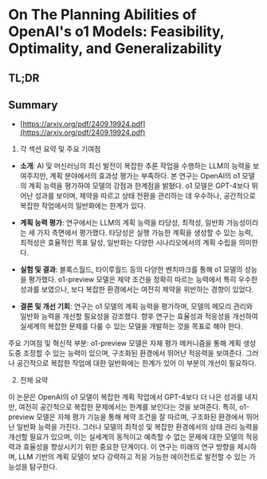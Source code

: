 # On The Planning Abilities of OpenAI's o1 Models: Feasibility, Optimality, and Generalizability
## TL;DR
## Summary
- [https://arxiv.org/pdf/2409.19924.pdf](https://arxiv.org/pdf/2409.19924.pdf)

1. 각 섹션 요약 및 주요 기여점

- **소개**: AI 및 머신러닝의 최신 발전이 복잡한 추론 작업을 수행하는 LLM의 능력을 보여주지만, 계획 분야에서의 효과성 평가는 부족하다. 본 연구는 OpenAI의 o1 모델의 계획 능력을 평가하여 모델의 강점과 한계점을 밝혔다. o1 모델은 GPT-4보다 뛰어난 성과를 보이며, 제약을 따르고 상태 전환을 관리하는 데 우수하나, 공간적으로 복잡한 작업에서의 일반화에는 한계가 있다.

- **계획 능력 평가**: 연구에서는 LLM의 계획 능력을 타당성, 최적성, 일반화 가능성이라는 세 가지 측면에서 평가했다. 타당성은 실행 가능한 계획을 생성할 수 있는 능력, 최적성은 효율적인 목표 달성, 일반화는 다양한 시나리오에서의 계획 수립을 의미한다.

- **실험 및 결과**: 블록스월드, 타이루월드 등의 다양한 벤치마크를 통해 o1 모델의 성능을 평가했다. o1-preview 모델은 제약 조건을 정확히 따르는 능력에서 특히 우수한 성과를 보였으나, 보다 복잡한 환경에서는 여전히 제약을 위반하는 경향이 있었다.

- **결론 및 개선 기회**: 연구는 o1 모델의 계획 능력을 평가하며, 모델의 메모리 관리와 일반화 능력을 개선할 필요성을 강조했다. 향후 연구는 효율성과 적응성을 개선하여 실세계의 복잡한 문제를 다룰 수 있는 모델을 개발하는 것을 목표로 해야 한다.

주요 기여점 및 혁신적 부분:
o1-preview 모델은 자체 평가 메커니즘을 통해 계획 생성 도중 조정할 수 있는 능력이 있으며, 구조화된 환경에서 뛰어난 적응력을 보여준다. 그러나 공간적으로 복잡한 작업에 대한 일반화에는 한계가 있어 이 부분의 개선이 필요하다.

2. 전체 요약

이 논문은 OpenAI의 o1 모델이 복잡한 계획 작업에서 GPT-4보다 더 나은 성과를 내지만, 여전히 공간적으로 복잡한 문제에서는 한계를 보인다는 것을 보여준다. 특히, o1-preview 모델은 자체 평가 기능을 통해 제약 조건을 잘 따르며, 구조화된 환경에서 뛰어난 일반화 능력을 가진다. 그러나 모델의 최적성 및 복잡한 환경에서의 상태 관리 능력을 개선할 필요가 있으며, 이는 실세계의 동적이고 예측할 수 없는 문제에 대한 모델의 적응력과 효율성을 향상시키기 위한 중요한 단계이다. 이 연구는 미래의 연구 방향을 제시하며, LLM 기반의 계획 모델이 보다 강력하고 적응 가능한 에이전트로 발전할 수 있는 가능성을 탐구한다.